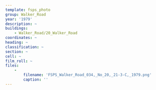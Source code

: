 ```yaml
---
template: fsps_photo
group: Walker_Road
year: '1979'
description: ~
buildings:
    - Walker_Road/20_Walker_Road
coordinates: ~
heading: ~
classification: ~
section: ~
cell: ~
film_roll: ~
files:
    -
        filename: 'FSPS_Walker_Road_034,_No_20,_21-3-C,_1979.png'
        caption: ''
---
```

